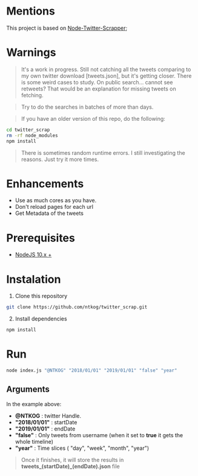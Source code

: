 # Mentions

This project is based on [Node-Twitter-Scrapper](https://github.com/dansalerno712/Node-Twitter-Scraper.git);

# Warnings

> It's a work in progress. Still not catching all the tweets comparing to my own twitter download [tweets.json], but it's getting
closer. There is some weird cases to study. On public search... cannot see retweets? That would be an explanation for missing tweets on fetching.

> Try to do the searches in batches of more than days.

> If you have an older version of this repo, do the following:

```bash
cd twitter_scrap
rm -rf node_modules
npm install
```

> There is sometimes random runtime errors. I still investigating the reasons. Just try it more times.


# Enhancements

- Use as much cores as you have.
- Don't reload pages for each url
- Get Metadata of the tweets



# Prerequisites

- [NodeJS 10.x +](https://nodejs.org/en/download/)

# Instalation

1. Clone this repository

```bash
git clone https://github.com/ntkog/twitter_scrap.git
```

2. Install dependencies

```bash
npm install
```

# Run

```bash
node index.js "@NTKOG" "2018/01/01" "2019/01/01" "false" "year"
```

## Arguments

In the example above:

- **@NTKOG** : twitter Handle.
- **"2018/01/01"** : startDate
- **"2019/01/01"** : endDate
- **"false"** : Only tweets from username (when it set to **true** it gets the whole timeline)
- **"year"** : Time slices ( "day", "week", "month", "year")
> Once it finishes, it will store the results in **tweets_(startDate)_(endDate).json** file
